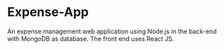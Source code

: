 # Expense-App
An expense management web application using Node.js in the back-end with MongoDB as database. The front end uses React JS.
